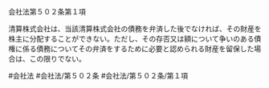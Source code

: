 会社法第５０２条第１項

清算株式会社は、当該清算株式会社の債務を弁済した後でなければ、その財産を株主に分配することができない。ただし、その存否又は額について争いのある債権に係る債務についてその弁済をするために必要と認められる財産を留保した場合は、この限りでない。

#会社法
#会社法/第５０２条
#会社法/第５０２条/第１項
